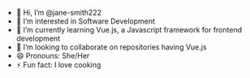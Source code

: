 - 👋 Hi, I’m @jane-smith222
- 👀 I’m interested in Software Development
- 🌱 I’m currently learning Vue.js, a Javascript framework for frontend development
- 💞️ I’m looking to collaborate on repositories having Vue.js
- 😄 Pronouns: She/Her
- ⚡ Fun fact: I love cooking
